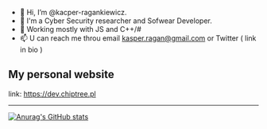 - 👋 Hi, I’m @kacper-ragankiewicz. 
- 👀 I'm a Cyber Security researcher and Sofwear Developer.
- 🌱 Working mostly with JS and C++/# 
- 📫 U can reach me throu email kasper.ragan@gmail.com or Twitter ( link in bio )

## My personal website

link: https://dev.chiptree.pl

---

[![Anurag's GitHub stats](https://github-readme-stats.vercel.app/api?username=kacper-ragankiewicz&theme=gruvbox)](https://github.com/anuraghazra/github-readme-stats)

